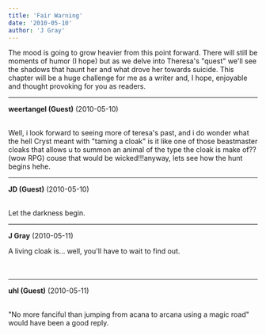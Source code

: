 ```yaml
---
title: 'Fair Warning'
date: '2010-05-10'
author: 'J Gray'
---
```


The mood is going to grow heavier from this point forward. There will still be moments of humor (I hope) but as we delve into Theresa's "quest" we'll see the shadows that haunt her and what drove her towards suicide. This chapter will be a huge challenge for me as a writer and, I hope, enjoyable and thought provoking for you as readers.<br>

---
**weertangel (Guest)** (2010-05-10)

<br>Well, i look forward to seeing more of teresa's past, and i do wonder what the hell Cryst meant with "taming a cloak" is it like one of those beastmaster cloaks that allows u to summon an animal of the type the cloak is make of??(wow RPG) couse that would be wicked!!!anyway, lets see how the hunt begins hehe.&nbsp;

---
**JD (Guest)** (2010-05-10)

<br> Let the darkness begin.<br>

---
**J Gray** (2010-05-11)

A living cloak is... well, you'll have to wait to find out.<br><br><br>

---
**uhl (Guest)** (2010-05-11)

<br> "No more fanciful than jumping from acana to arcana using a magic road" would have been a good reply.<br>

